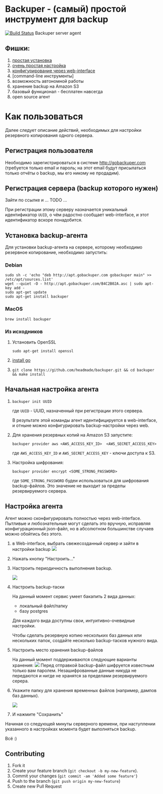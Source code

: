 Backuper - (самый) простой инструмент для backup
========
[![Build Status](https://drone.io/github.com/headmade/backuper/status.png)](https://drone.io/github.com/headmade/backuper/latest)
Backuper server agent


## Фишки:
1. [простая установка](#Установка)
2. [очень простая настройка](#config)
2. [конфигурирование через web-interface](#control)
3. [command-line инструменты]
4. возможность автономной работы
5. хранение backup на Amazon S3
6. базовый функционал - бесплатен навсегда
7. open source агент

# Как пользоваться

Далее следует описание действий, необходимых для настройки резервного копирования одного сервера.

## Регистрация пользователя

Необходимо зарегистрироваться в системе
http://gobackuper.com
(требуется только email и пароль; на этот email будут присылаться только отчёты о backup, мы его никому не продадим).


## Регистрация сервера (backup которого нужен)

Зайти по ссылке и ... TODO ...

При регистрации этому серверу назначается уникальный идентификатор `UUID`, о чём радостно сообщает web-interface, и этот идентификатор вскоре понадобится.


## Установка backup-агента

Для установки backup-агента на сервере, которому необходимо резервное копирование, необходимо запустить:

### Debian

```
sudo sh -c 'echo "deb http://apt.gobackuper.com gobackuper main" >> /etc/apt/sources.list'
wget --quiet -O - http://apt.gobackuper.com/B4C2B02A.asc | sudo apt-key add -
sudo apt-get update
sudo apt-get install backuper
```


### MacOS

`brew install backuper`

### Из исходников

1. Установить OpenSSL
   
   `sudo apt-get install openssl`

1. [install go](https://golang.org/dl/)
2. `git clone https://github.com/headmade/backuper.git && cd backuper && make install`

## Начальная настройка агента

1. `backuper init UUID`

    где `UUID` - UUID, назначенный при регистрации этого сервера.
    
    В результате этой команды агент идентифицируется в web-interface,
    и отныне можно конфигурировать backup-настройки через web.

2. Для хранения резервных копий на Amazon S3 запустите:

    `backuper provider aws <AWS_ACCESS_KEY_ID>  <AWS_SECRET_ACCESS_KEY>`
    
    где `AWS_ACCESS_KEY_ID` и `AWS_SECRET_ACCESS_KEY` - ключи доступа к S3.

3. Настройка шифрования:

    `backuper provider encrypt <SOME_STRONG_PASSWORD>`
    
    где `SOME_STRONG_PASSWORD` будеи использоваться для шифрования backup-файлов. Это значение не выходит за пределы резервируемого сервера.



## Настройка агента

Агент можно сконфигурировать полностью через web-interface.
Пытливые и любознательные могут сделать это вручную, исправляя конфигурационный json-файл, но в абсолютном большинстве случаев можно обойтись без этого.

1. в Web-interface, выбрать свежесозданный сервер и зайти в настройки backup
![](http://puu.sh/c34dA/919f4f322e.png)

2. Нажать кнопку "Настроить..."

3. Настроить периодичность выполнения backup.

    ![](http://puu.sh/c36he/43ca5f5601.png)

4. Настроить backup-таски

    На данный момент сервис умеет бакапить 2 вида данных:
    - локальный файл/папку
    - базу postgres
    
    Для каждого вида доступны свои, интуитивно-очевидные настройки.
    
    Чтобы сделать резервную копию нескольких баз данных или нескольких папок, создайте несколько backup-тасков нужного вида.

5. Настроить место хранения backup-файлов

    На данный момент поддерживаются следующие варианты хранения:
    ![](http://puu.sh/c35sz/27439f0e45.png)
    Перед отправкой backup-файл шифруется известным только вам паролем.
    Незашифрованные данные никуда не передаются и нигде не хранятся за пределами резервируемого серера.

6. Укажите папку для хранения временных файлов (например, дампов баз данных).

    ![](http://puu.sh/c36nB/af2c44a43e.png)

7. И нажмите "Сохранить"

Начиная со следующей минуты серверного времени, при наступлении указанного в настройках момента будет выполняться backup.

Всё :)



## Contributing

1. Fork it
2. Create your feature branch (```git checkout -b my-new-feature```).
3. Commit your changes (```git commit -am 'Added some feature'```)
4. Push to the branch (```git push origin my-new-feature```)
5. Create new Pull Request
